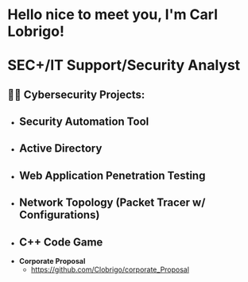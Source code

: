 <h1>Hello nice to meet you, I'm Carl Lobrigo! <br/><br/> <a>SEC+/IT Support/Security Analyst</a>

<h2>👨‍💻 Cybersecurity Projects:</h2>

- <b>Security Automation Tool</b>
  -
- <b>Active Directory</b>
  - 
- <b>Web Application Penetration Testing</b>
  - 
- <b>Network Topology (Packet Tracer w/ Configurations)</b>
  - 
- <b>C++ Code Game</b>
  - 
- <b>Corporate Proposal</b>
  - https://github.com/Clobrigo/corporate_Proposal
